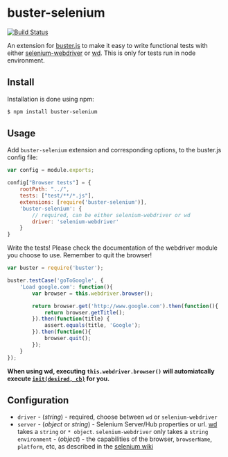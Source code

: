 # buster-selenium

[![Build Status](https://travis-ci.org/GCheung55/buster-selenium.png)](https://travis-ci.org/GCheung55/buster-selenium)

An extension for [buster.js](http://busterjs.org) to make it easy to write functional tests with either [selenium-webdriver](https://npmjs.org/package/selenium-webdriver) or [wd](https://npmjs.org/package/wd). This is only for tests run in node environment.

## Install

Installation is done using npm:

```bash
$ npm install buster-selenium
```

## Usage

Add `buster-selenium` extension and corresponding options, to the buster.js config file:

```javascript
var config = module.exports;

config["Browser tests"] = {
	rootPath: "../",
	tests: ["test/**/*.js"],
	extensions: [require('buster-selenium')],
	'buster-selenium': {
		// required, can be either selenium-webdriver or wd
		driver: 'selenium-webdriver'
	}
}
```

Write the tests! Please check the documentation of the webdriver module you choose to use. Remember to quit the browser!

```javascript
var buster = require('buster');

buster.testCase('goToGoogle', {
	'Load google.com': function(){
		var browser = this.webdriver.browser();

		return browser.get('http://www.google.com').then(function(){
			return browser.getTitle();
		}).then(function(title) {
			assert.equals(title, 'Google');
		}).then(function(){
			browser.quit();
		});
	}
});

```

**When using wd, executing `this.webdriver.browser()` will automiatcally execute [`init(desired, cb)`](https://github.com/admc/wd#supported-methods) for you.**

## Configuration

* `driver` - (*string*) - required, choose between `wd` or `selenium-webdriver`
* `server` - (*object* or *string*) - Selenium Server/Hub properties or url. [wd](https://github.com/admc/wd#named-parameters) takes a `string` or `* object`. `selenium-webdriver` only takes a `string`
`environment` - (*object*) - the capabilities of the browser, `browserName`, `platform`, etc, as described in the [selenium wiki](https://code.google.com/p/selenium/wiki/DesiredCapabilities)